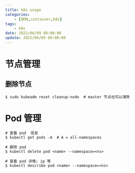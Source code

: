 ```yaml
---
title: k8s usage
categories: 
	- [架构,container,k8s]
tags:
	- k8s
date: 2022/06/09 00:00:00
update: 2022/06/09 00:00:00
---
```


# 节点管理

## 删除节点

```shell
$ sudo kubeadm reset cleanup-node  # master 节点也可以清除
```

# Pod 管理

```shell
# 查看 pod  信息
$ kubectl get pods -A  # A = all-namespaces

# 删除 pod
$ kubectl delete pod <name> --namespace=<ns>

# 查看 pod 详情; ip 等
$ kubectl describe pod <name> --namespace=<ns>
```